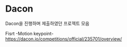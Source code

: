 # Dacon

Dacon을 진행하며 제출하였던 프로젝트 모음

Fisrt -Motion keypoint-<br>
https://dacon.io/competitions/official/235701/overview/
